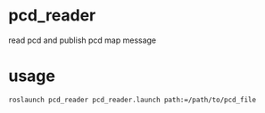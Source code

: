 # pcd_reader
  read pcd and publish pcd map message

# usage
  
  ```bash
  roslaunch pcd_reader pcd_reader.launch path:=/path/to/pcd_file
  ```